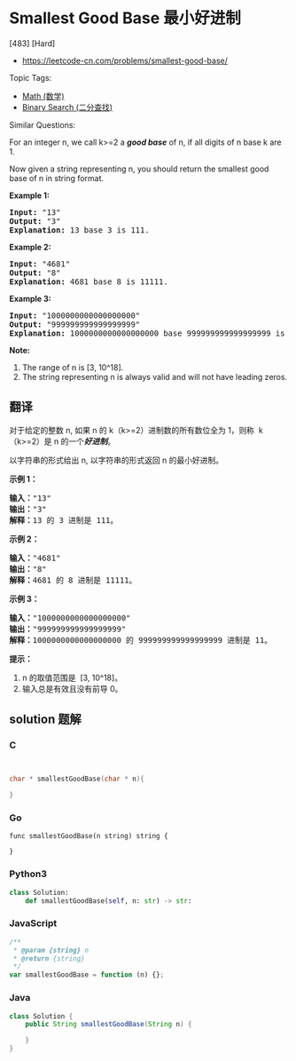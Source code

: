 # Smallest Good Base 最小好进制

[483] [Hard]

- https://leetcode-cn.com/problems/smallest-good-base/

Topic Tags:

- [Math (数学)](https://leetcode-cn.com/tag/math/)
- [Binary Search (二分查找)](https://leetcode-cn.com/tag/binary-search/)

Similar Questions:

For an integer n, we call k>=2 a _**good base**_ of n, if all digits of n base k are 1.

Now given a string representing n, you should return the smallest good base of n in string format.

**Example 1:**

<pre><b>Input:</b> "13"
<b>Output:</b> "3"
<b>Explanation:</b> 13 base 3 is 111.
</pre>

**Example 2:**

<pre><b>Input:</b> "4681"
<b>Output:</b> "8"
<b>Explanation:</b> 4681 base 8 is 11111.
</pre>

**Example 3:**

<pre><b>Input:</b> "1000000000000000000"
<b>Output:</b> "999999999999999999"
<b>Explanation:</b> 1000000000000000000 base 999999999999999999 is 11.
</pre>

**Note:**

1.  The range of n is \[3, 10^18\].
2.  The string representing n is always valid and will not have leading zeros.

## 翻译

对于给定的整数 n, 如果 n 的 k（k>=2）进制数的所有数位全为 1，则称  k（k>=2）是 n 的一个***好进制***。

以字符串的形式给出 n, 以字符串的形式返回 n 的最小好进制。

**示例 1：**

<pre><strong>输入：</strong>"13"
<strong>输出：</strong>"3"
<strong>解释：</strong>13 的 3 进制是 111。
</pre>

**示例 2：**

<pre><strong>输入：</strong>"4681"
<strong>输出：</strong>"8"
<strong>解释：</strong>4681 的 8 进制是 11111。
</pre>

**示例 3：**

<pre><strong>输入：</strong>"1000000000000000000"
<strong>输出：</strong>"999999999999999999"
<strong>解释：</strong>1000000000000000000 的 999999999999999999 进制是 11。
</pre>

**提示：**

1.  n 的取值范围是  \[3, 10^18\]。
2.  输入总是有效且没有前导 0。

## solution 题解

### C

```c


char * smallestGoodBase(char * n){

}


```

### Go

```golang
func smallestGoodBase(n string) string {

}
```

### Python3

```python
class Solution:
    def smallestGoodBase(self, n: str) -> str:

```

### JavaScript

```javascript
/**
 * @param {string} n
 * @return {string}
 */
var smallestGoodBase = function (n) {};
```

### Java

```java
class Solution {
    public String smallestGoodBase(String n) {

    }
}
```
